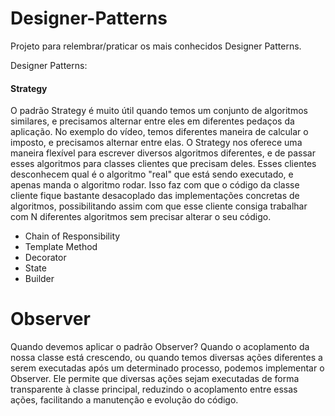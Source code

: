 # Designer-Patterns
Projeto para relembrar/praticar os mais conhecidos Designer Patterns.

Designer Patterns:
<h4>Strategy</h4>
  <p>
    O padrão Strategy é muito útil quando temos um conjunto de algoritmos similares, e precisamos alternar entre eles em diferentes pedaços da aplicação. No exemplo do vídeo,      temos diferentes maneira de calcular o imposto, e precisamos alternar entre elas.
O Strategy nos oferece uma maneira flexível para escrever diversos algoritmos diferentes, e de passar esses algoritmos para classes clientes que precisam deles. Esses clientes desconhecem qual é o algoritmo "real" que está sendo executado, e apenas manda o algoritmo rodar. Isso faz com que o código da classe cliente fique bastante desacoplado das implementações concretas de algoritmos, possibilitando assim com que esse cliente consiga trabalhar com N diferentes algoritmos sem precisar alterar o seu código.
  </p>
  
- Chain of Responsibility
- Template Method
- Decorator
- State
- Builder

<h1>Observer</h1>
<p>
  Quando devemos aplicar o padrão Observer?
  Quando o acoplamento da nossa classe está crescendo, ou quando temos diversas ações diferentes a serem executadas após um determinado processo, podemos implementar o Observer.
  Ele permite que diversas ações sejam executadas de forma transparente à classe principal, reduzindo o acoplamento entre essas ações, facilitando a manutenção e evolução do código.
</p>
